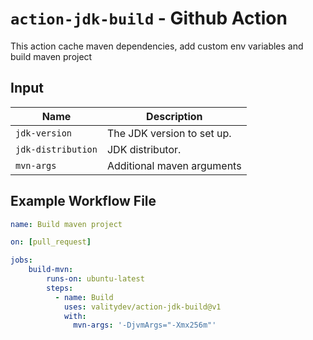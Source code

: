 # `action-jdk-build` - **Github Action**

This action cache maven dependencies, add custom env variables and build maven project

## Input

| Name               | Description                                                                                    |
| ------------------ | ---------------------------------------------------------------------------------------------- |
| `jdk-version`      | The JDK version to set up.                                                                     |
| `jdk-distribution` | JDK distributor.                                                                               |
| `mvn-args`         | Additional maven arguments                                                                     |

## Example Workflow File

```yaml
name: Build maven project

on: [pull_request]

jobs:
    build-mvn:
        runs-on: ubuntu-latest
        steps:
          - name: Build
            uses: valitydev/action-jdk-build@v1
            with:
              mvn-args: '-DjvmArgs="-Xmx256m"'
```
